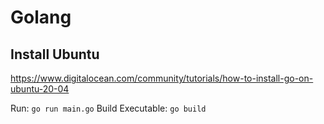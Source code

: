 # Golang 

## Install Ubuntu 
https://www.digitalocean.com/community/tutorials/how-to-install-go-on-ubuntu-20-04

Run: `go run main.go`
Build Executable: `go build`
